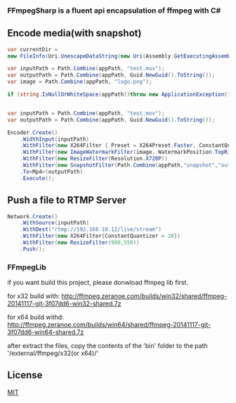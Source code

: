 ### FFmpegSharp is a fluent api encapsulation of ffmpeg with C#

## Encode media(with snapshot)
```csharp
var currentDir =
new FileInfo(Uri.UnescapeDataString(new Uri(Assembly.GetExecutingAssembly().CodeBase).AbsolutePath));

var inputPath = Path.Combine(appPath, "test.mov");
var outputPath = Path.Combine(appPath, Guid.NewGuid().ToString());
var image = Path.Combine(appPath, "logo.png");

if (string.IsNullOrWhiteSpace(appPath))throw new ApplicationException("app path not found.");


var inputPath = Path.Combine(appPath, "test.mov");
var outputPath = Path.Combine(appPath, Guid.NewGuid().ToString());

Encoder.Create()
	.WidthInput(inputPath)
	.WithFilter(new X264Filter { Preset = X264Preset.Faster, ConstantQuantizer = 18 })
	.WithFilter(new ImageWatermarkFilter(image, WatermarkPosition.TopRight))
	.WithFilter(new ResizeFilter(Resolution.X720P))
	.WithFilter(new SnapshotFilter(Path.Combine(appPath,"snapshot","out.png"),320,180,10))//with snapshot
	.To<Mp4>(outputPath)
	.Execute();

```


## Push a file to RTMP Server
```csharp
Network.Create()
	.WithSource(inputPath)
	.WithDest("rtmp://192.168.10.12/live/stream")
	.WithFilter(new X264Filter{ConstantQuantizer = 20})
	.WithFilter(new ResizeFilter(980,550))
	.Push();
```


### FFmpegLib
if you want build this project,
please donwload ffmpeg lib first.

for x32 build with:
http://ffmpeg.zeranoe.com/builds/win32/shared/ffmpeg-20141117-git-3f07dd6-win32-shared.7z

for x64 build withd:
http://ffmpeg.zeranoe.com/builds/win64/shared/ffmpeg-20141117-git-3f07dd6-win64-shared.7z

after extract the files, copy the contents of the 'bin' folder to the path '/external/ffmpeg/x32(or x64)/'


## License

[MIT](https://github.com/at0717/FFmpegSharp/blob/master/LICENSE)
